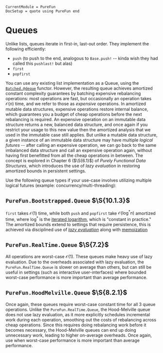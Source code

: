 ```@meta
CurrentModule = PureFun
DocSetup = quote using PureFun end
```

# Queues

Unlike lists, queues iterate in first-in, last-out order. They implement the
following efficiently:

- `push` (to push to the end, analogous to `Base.push!` -- kinda wish they had
  called this `pushlast!` but alas)
- `first`
- `popfirst`

You can use any existing list implementation as a Queue, using the
[`Batched.@deque`](@ref) functor. However, the resulting queue achieves
amortized constant complexity guarantees by batching expensive rebalancing
operations: most operations are fast, but occasionally an operation takes
$\mathcal{O}(n)$ time, and we refer to those as *expensive* operations. In
amortized mutable data structures, expensive operations restore internal
balance, which guarantees you a budget of cheap operations before the next
rebalancing is required. An expensive operation on an immutable data structure
returns a new, balanced data structure, and once again if you restrict your
usage to this new value then the amortized analysis that we used in the
immutable case still applies. But unlike a mutable data structure, a given
instance of an immutable data structure may have multiple *logical futures* --
after calling an expensive operation, we can go back to the same imbalanced
data structure and call an expensive operation again, without having first
benefitted from all the cheap operations in between. The concept is explored in
Chapter 6 ($\S{6.1}$) of *Purely Functional Data Structures*, which introduces
the use of *lazy evaluation* in restoring amortized bounds in persistent
settings.

Use the following queue types if your use-case involves utilizing multiple
logical futures (example: concurrency/multi-threading):

## `PureFun.Bootstrapped.Queue` $\S{10.1.3}$

`first` takes $\mathcal{O}(1)$ time, while both `push` and `popfirst` take
$\mathcal{O}(\log^{*}{n})$ amortized time, where $\log^{*}$ is the [iterated
logarithm](https://en.wikipedia.org/wiki/Iterated_logarithm), which is
"constant in practice." The amortized bounds extend to settings that require
persistence, this is achieved via disciplined use of [*lazy
evaluation*](https://en.wikipedia.org/wiki/Lazy_evaluation) along with
[memoization](https://en.wikipedia.org/wiki/Memoization)

## `PureFun.RealTime.Queue` $\S{7.2}$

All operations are worst-case $\mathcal{O}(1)$. These queues make heavy use of
lazy evaluation. Due to the overheads associated with lazy evaluation, the
`PureFun.RealTime.Queue` is slower on average than others, but can still be
useful in settings (such as interactive user-interfaces) where bounded
worst-case performance is more important than average performance.

## `PureFun.HoodMelville.Queue` $\S{8.2.1}$

Once again, these queues require worst-case constant time for all 3 queue
operations. Unlike the `PureFun.RealTime.Queue`, the Hood-Melville queue does
not use lazy evaluation, as it more explicitly schedules incremental work
during each operation, smoothing out the costs of rebalancing across cheap
operations. Since this requires doing rebalancing work before it becomes
necessary, the Hood-Melville queues can end up doing unnecessary work, leading
to higher on-average overheads. Once again, use when worst-case performance is
more important than average performance.


